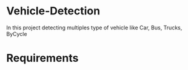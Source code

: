 # Vehicle-Detection
In this project detecting multiples type of vehicle like Car, Bus, Trucks, ByCycle 
# Requirements

